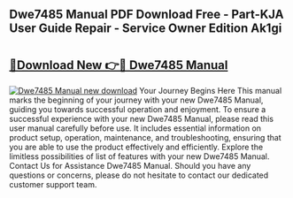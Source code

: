 ## Dwe7485 Manual PDF Download Free - Part-KJA User Guide Repair - Service Owner Edition Ak1gi

# <h2><a href="http://bc27675.oget.top/?id=Dwe7485+Manual">🔗Download New 👉🔴 Dwe7485 Manual</a></h2>

[![Dwe7485 Manual new download](https://i.imgur.com/5g1atiW.png)](http://bc27675.oget.top/?id=Dwe7485+Manual)
Your Journey Begins Here This manual marks the beginning of your journey with your new Dwe7485 Manual, guiding you towards successful operation and enjoyment. To ensure a successful experience with your new Dwe7485 Manual, please read this user manual carefully before use. It includes essential information on product setup, operation, maintenance, and troubleshooting, ensuring that you are able to use the product effectively and efficiently. Explore the limitless possibilities of list of features with your new Dwe7485 Manual. Contact Us for Assistance Dwe7485 Manual. Should you have any questions or concerns, please do not hesitate to contact our dedicated customer support team.

